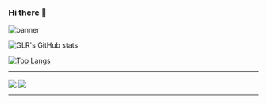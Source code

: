 ### Hi there 👋

<!--
**GLRJr/GLRJr** is a ✨ _special_ ✨ repository because its `README.md` (this file) appears on your GitHub profile.

Here are some ideas to get you started:

- 🔭 I’m currently working on ...
- 🌱 I’m currently learning ...
- 👯 I’m looking to collaborate on ...
- 🤔 I’m looking for help with ...
- 💬 Ask me about ...
- 📫 How to reach me: ...
- 😄 Pronouns: ...
- ⚡ Fun fact: ...
-->
<img src='images/banner.png' alt="banner"></img>

![GLR's GitHub stats](https://github-readme-stats.vercel.app/api?username=GLRJr&show_icons=true)

[![Top Langs](https://github-readme-stats.vercel.app/api/top-langs/?username=GLRJr)](https://github.com/GLRJr/github-readme-stats)

<hr>
<a href="https://github.com/anuraghazra/github-readme-stats">
  <img align="center" src="https://github-readme-stats.vercel.app/api?username=GLRJr&show_icons=true" />
</a>
<a href="https://github.com/anuraghazra/convoychat">
  <img align="center" src="https://github-readme-stats.vercel.app/api/top-langs/?username=GLRJr)](https://github.com/GLRJr/github-readme-stats" />
</a>

<hr>
